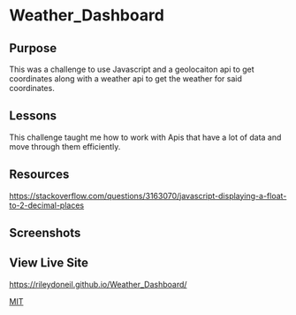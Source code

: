 # Weather_Dashboard
## Purpose

This was a challenge to use Javascript and a geolocaiton api to get coordinates along with a weather api to get the weather for said coordinates.
## Lessons

This challenge taught me how to work with Apis that have a lot of data and move through them efficiently.
## Resources
https://stackoverflow.com/questions/3163070/javascript-displaying-a-float-to-2-decimal-places
## Screenshots


## View Live Site

https://rileydoneil.github.io/Weather_Dashboard/

[MIT](https://choosealicense.com/licenses/mit/)